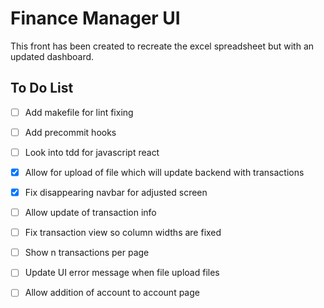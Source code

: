 # Finance Manager UI

This front has been created to recreate the excel spreadsheet but with an updated dashboard.

## To Do List
- [ ] Add makefile for lint fixing 
- [ ] Add precommit hooks
- [ ] Look into tdd for javascript react
- [x] Allow for upload of file which will update backend with transactions
- [x] Fix disappearing navbar for adjusted screen
- [ ] Allow update of transaction info
- [ ] Fix transaction view so column widths are fixed
- [ ] Show n transactions per page
- [ ] Update UI error message when file upload files
- [ ] Allow addition of account to account page


